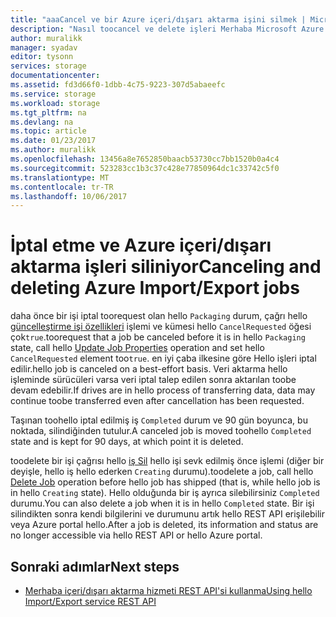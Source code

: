 ```yaml
---
title: "aaaCancel ve bir Azure içeri/dışarı aktarma işini silmek | Microsoft Docs"
description: "Nasıl toocancel ve delete işleri Merhaba Microsoft Azure içeri/dışarı aktarma hizmeti hakkında bilgi edinin."
author: muralikk
manager: syadav
editor: tysonn
services: storage
documentationcenter: 
ms.assetid: fd3d66f0-1dbb-4c75-9223-307d5abaeefc
ms.service: storage
ms.workload: storage
ms.tgt_pltfrm: na
ms.devlang: na
ms.topic: article
ms.date: 01/23/2017
ms.author: muralikk
ms.openlocfilehash: 13456a8e7652850baacb53730cc7bb1520b0a4c4
ms.sourcegitcommit: 523283cc1b3c37c428e77850964dc1c33742c5f0
ms.translationtype: MT
ms.contentlocale: tr-TR
ms.lasthandoff: 10/06/2017
---
```

# <a name="canceling-and-deleting-azure-importexport-jobs"></a><span data-ttu-id="a867b-103">İptal etme ve Azure içeri/dışarı aktarma işleri siliniyor</span><span class="sxs-lookup"><span data-stu-id="a867b-103">Canceling and deleting Azure Import/Export jobs</span></span>

 <span data-ttu-id="a867b-104">daha önce bir işi iptal toorequest olan hello `Packaging` durum, çağrı hello [güncelleştirme işi özellikleri](/rest/api/storageimportexport/jobs#Jobs_Update) işlemi ve kümesi hello `CancelRequested` öğesi çok`true`.</span><span class="sxs-lookup"><span data-stu-id="a867b-104">toorequest that a job be canceled before it is in hello `Packaging` state, call hello [Update Job Properties](/rest/api/storageimportexport/jobs#Jobs_Update) operation and set hello `CancelRequested` element too`true`.</span></span> <span data-ttu-id="a867b-105">en iyi çaba ilkesine göre Hello işleri iptal edilir.</span><span class="sxs-lookup"><span data-stu-id="a867b-105">hello job is canceled on a best-effort basis.</span></span> <span data-ttu-id="a867b-106">Veri aktarma hello işleminde sürücüleri varsa veri iptal talep edilen sonra aktarılan toobe devam edebilir.</span><span class="sxs-lookup"><span data-stu-id="a867b-106">If drives are in hello process of transferring data, data may continue toobe transferred even after cancellation has been requested.</span></span>

 <span data-ttu-id="a867b-107">Taşınan toohello iptal edilmiş iş `Completed` durum ve 90 gün boyunca, bu noktada, silindiğinden tutulur.</span><span class="sxs-lookup"><span data-stu-id="a867b-107">A canceled job is moved toohello `Completed` state and is kept for 90 days, at which point it is deleted.</span></span>

 <span data-ttu-id="a867b-108">toodelete bir işi çağrısı hello [iş Sil](/rest/api/storageimportexport/jobs#Jobs_Delete) hello işi sevk edilmiş önce işlemi (diğer bir deyişle, hello iş hello ederken `Creating` durumu).</span><span class="sxs-lookup"><span data-stu-id="a867b-108">toodelete a job, call hello [Delete Job](/rest/api/storageimportexport/jobs#Jobs_Delete) operation before hello job has shipped (that is, while hello job is in hello `Creating` state).</span></span> <span data-ttu-id="a867b-109">Hello olduğunda bir iş ayrıca silebilirsiniz `Completed` durumu.</span><span class="sxs-lookup"><span data-stu-id="a867b-109">You can also delete a job when it is in hello `Completed` state.</span></span> <span data-ttu-id="a867b-110">Bir işi silindikten sonra kendi bilgilerini ve durumunu artık hello REST API erişilebilir veya Azure portal hello.</span><span class="sxs-lookup"><span data-stu-id="a867b-110">After a job is deleted, its information and status are no longer accessible via hello REST API or hello Azure portal.</span></span>

## <a name="next-steps"></a><span data-ttu-id="a867b-111">Sonraki adımlar</span><span class="sxs-lookup"><span data-stu-id="a867b-111">Next steps</span></span>

* [<span data-ttu-id="a867b-112">Merhaba içeri/dışarı aktarma hizmeti REST API'si kullanma</span><span class="sxs-lookup"><span data-stu-id="a867b-112">Using hello Import/Export service REST API</span></span>](storage-import-export-using-the-rest-api.md)
